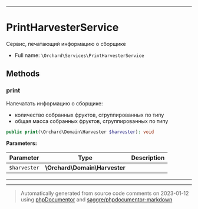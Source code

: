 ***

# PrintHarvesterService

Сервис, печатающий информацию о сборщике



* Full name: `\Orchard\Services\PrintHarvesterService`




## Methods


### print

Напечатать информацию о сборщике:
  - количество собранных фруктов, сгруппированных по типу
  - общая масса собранных фруктов, сгруппированных по типу

```php
public print(\Orchard\Domain\Harvester $harvester): void
```








**Parameters:**

| Parameter | Type | Description |
|-----------|------|-------------|
| `$harvester` | **\Orchard\Domain\Harvester** |  |




***


***
> Automatically generated from source code comments on 2023-01-12 using [phpDocumentor](http://www.phpdoc.org/) and [saggre/phpdocumentor-markdown](https://github.com/Saggre/phpDocumentor-markdown)
